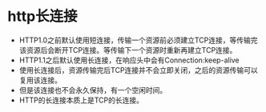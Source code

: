# http长连接

- HTTP1.0之前默认使用短连接，传输一个资源前必须建立TCP连接，等传输完该资源后会断开TCP连接。等传输下一个资源时重新再建立TCP连接。
- HTTP1.1之后默认使用长连接，在响应头中会有Connection:keep-alive
- 使用长连接后，资源传输完后TCP连接并不会立即关闭，之后的资源传输可以复用该连接。
- 但是该连接也不会永久保持，有一个空闲时间。
- HTTP的长连接本质上是TCP的长连接。



